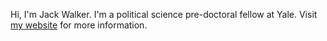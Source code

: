 Hi, I'm Jack Walker. I'm a political science pre-doctoral fellow at Yale. Visit <a href="https://walkerdjack.github.io" target="_blank" rel="noopener noreferrer">my website</a> for more information.
